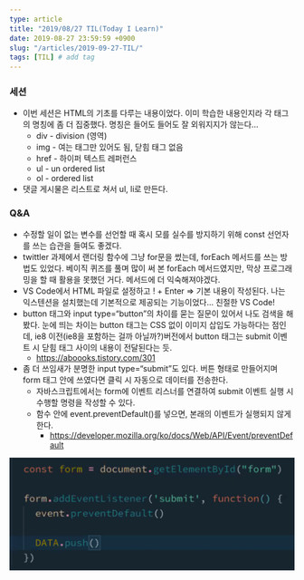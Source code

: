 ```yaml
---
type: article
title: "2019/08/27 TIL(Today I Learn)"
date: 2019-08-27 23:59:59 +0900
slug: "/articles/2019-09-27-TIL/"
tags: [TIL] # add tag
---
```


### 세션
* 이번 세션은 HTML의 기초를 다루는 내용이었다. 이미 학습한 내용인지라 각 태그의 명칭에 좀 더 집중했다. 명칭은 들어도 들어도 잘 외워지지가 않는다...
  * div - division (영역)
  * img - 여는 태그만 있어도 됨, 닫힘 태그 없음
  * href - 하이퍼 텍스트 레퍼런스
  * ul - un ordered list
  * ol - ordered list
* 댓글 게시물은 리스트로 쳐서 ul, li로 만든다.

### Q&A
* 수정할 일이 없는 변수를 선언할 때 혹시 모를 실수를 방지하기 위해 const 선언자를 쓰는 습관을 들여도 좋겠다.
* twittler 과제에서 랜더링 함수에 그냥 for문을 썼는데, forEach 메서드를 쓰는 방법도 있었다. 베이직 퀴즈를 풀며 많이 써 본 forEach 메서드였지만, 막상 프로그래밍을 할 때 활용을 못했던 거다. 메서드에 더 익숙해져야겠다.
* VS Code에서 HTML 파일로 설정하고 ! + Enter => 기본 내용이 작성된다. 나는 익스텐션을 설치했는데 기본적으로 제공되는 기능이었다... 친절한 VS Code!
* button 태그와 input type=“button”의 차이를 묻는 질문이 있어서 나도 검색을 해봤다. 눈에 띄는 차이는 button 태그는 CSS 없이 이미지 삽입도 가능하다는 점인데, ie8 이전(ie8을 포함하는 걸까 아닐까?)버전에서 button 태그는 submit 이벤트 시 닫힘 태그 사이의 내용이 전달된다는 듯.
  * https://aboooks.tistory.com/301
* 좀 더 쓰임새가 분명한 input type=“submit”도 있다. 버튼 형태로 만들어지며 form 태그 안에 쓰였다면 클릭 시 자동으로 데이터를 전송한다.
  * 자바스크립트에서는 form에 이벤트 리스너를 연결하여 submit 이벤트 실행 시 수행할 명령을 작성할 수 있다.
  * 함수 안에 event.preventDefault()를 넣으면, 본래의 이벤트가 실행되지 않게한다.
    * https://developer.mozilla.org/ko/docs/Web/API/Event/preventDefault

![이미지](./2019-08-27.png)